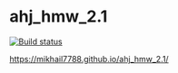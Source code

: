 # ahj_hmw_2.1
[![Build status](https://ci.appveyor.com/api/projects/status/ejxg3l9rayli4oo6?svg=true)](https://ci.appveyor.com/project/Mikhail7788/ahj-hmw-2-1)

https://mikhail7788.github.io/ahj_hmw_2.1/
